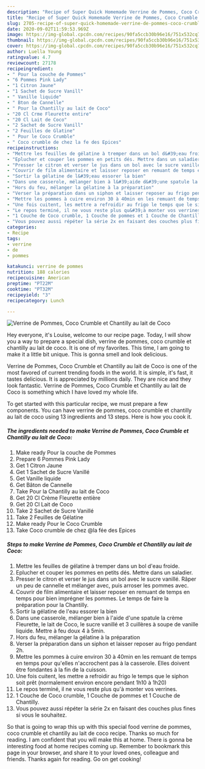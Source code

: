 ```yaml
---
description: "Recipe of Super Quick Homemade Verrine de Pommes, Coco Crumble et Chantilly au lait de Coco"
title: "Recipe of Super Quick Homemade Verrine de Pommes, Coco Crumble et Chantilly au lait de Coco"
slug: 2705-recipe-of-super-quick-homemade-verrine-de-pommes-coco-crumble-et-chantilly-au-lait-de-coco
date: 2020-09-02T11:59:53.969Z
image: https://img-global.cpcdn.com/recipes/90fa5ccb30b96e16/751x532cq70/verrine-de-pommes-coco-crumble-et-chantilly-au-lait-de-coco-photo-principale-de-la-recette.jpg
thumbnail: https://img-global.cpcdn.com/recipes/90fa5ccb30b96e16/751x532cq70/verrine-de-pommes-coco-crumble-et-chantilly-au-lait-de-coco-photo-principale-de-la-recette.jpg
cover: https://img-global.cpcdn.com/recipes/90fa5ccb30b96e16/751x532cq70/verrine-de-pommes-coco-crumble-et-chantilly-au-lait-de-coco-photo-principale-de-la-recette.jpg
author: Luella Young
ratingvalue: 4.7
reviewcount: 27178
recipeingredient:
- " Pour la couche de Pommes"
- "6 Pommes Pink Lady"
- "1 Citron Jaune"
- "1 Sachet de Sucre Vanill"
- " Vanille liquide"
- " Bton de Cannelle"
- " Pour la Chantilly au lait de Coco"
- "20 Cl Crme Fleurette entire"
- "20 Cl Lait de Coco"
- "2 Sachet de Sucre Vanill"
- "2 Feuilles de Glatine"
- " Pour le Coco Crumble"
- " Coco crumble de chez la fe des Epices"
recipeinstructions:
- "Mettre les feuilles de gélatine à tremper dans un bol d&#39;eau froide."
- "Eplucher et couper les pommes en petits dés. Mettre dans un saladier."
- "Presser le citron et verser le jus dans un bol avec le sucre vanillé. Râper un peu de cannelle et mélanger avec, puis arroser les pommes avec."
- "Couvrir de film alimentaire et laisser reposer en remuant de temps en temps pour bien imprégner les pommes. Le temps de faire la préparation pour la Chantilly."
- "Sortir la gélatine de l&#39;eau essorer la bien"
- "Dans une casserole, mélanger bien à l&#39;aide d&#39;une spatule la crème Fleurette, le lait de Coco, le sucre vanillé et 3 cuillères à soupe de vanille liquide. Mettre à feu doux 4 à 5min."
- "Hors du feu, mélanger la gélatine à la préparation"
- "Verser la préparation dans un siphon et laisser reposer au frigo pendant 2h."
- "Mettre les pommes à cuire environ 30 à 40min en les remuant de temps en temps pour qu&#39;elles n&#39;accrochent pas à la casserole. Elles doivent être fondantes à la fin de la cuisson."
- "Une fois cuitent, les mettre a refroidir au frigo le temps que le siphon soit prêt (normalement environ encore pendant 1h10 à 1h20)"
- "Le repos terminé, il ne vous reste plus qu&#39;à monter vos verrines."
- "1 Couche de Coco crumble, 1 Couche de pommes et 1 Couche de Chantilly."
- "Vous pouvez aussi répéter la série 2x en faisant des couches plus fines si vous le souhaitez."
categories:
- Recipe
tags:
- verrine
- de
- pommes

katakunci: verrine de pommes 
nutrition: 188 calories
recipecuisine: American
preptime: "PT22M"
cooktime: "PT32M"
recipeyield: "3"
recipecategory: Lunch

---
```



![Verrine de Pommes, Coco Crumble et Chantilly au lait de Coco](https://img-global.cpcdn.com/recipes/90fa5ccb30b96e16/751x532cq70/verrine-de-pommes-coco-crumble-et-chantilly-au-lait-de-coco-photo-principale-de-la-recette.jpg)

Hey everyone, it's Louise, welcome to our recipe page. Today, I will show you a way to prepare a special dish, verrine de pommes, coco crumble et chantilly au lait de coco. It is one of my favorites. This time, I am going to make it a little bit unique. This is gonna smell and look delicious.



Verrine de Pommes, Coco Crumble et Chantilly au lait de Coco is one of the most favored of current trending foods in the world. It is simple, it's fast, it tastes delicious. It is appreciated by millions daily. They are nice and they look fantastic. Verrine de Pommes, Coco Crumble et Chantilly au lait de Coco is something which I have loved my whole life.


To get started with this particular recipe, we must prepare a few components. You can have verrine de pommes, coco crumble et chantilly au lait de coco using 13 ingredients and 13 steps. Here is how you cook it.

<!--inarticleads1-->

##### The ingredients needed to make Verrine de Pommes, Coco Crumble et Chantilly au lait de Coco:

1. Make ready  Pour la couche de Pommes
1. Prepare 6 Pommes Pink Lady
1. Get 1 Citron Jaune
1. Get 1 Sachet de Sucre Vanillé
1. Get  Vanille liquide
1. Get  Bâton de Cannelle
1. Take  Pour la Chantilly au lait de Coco
1. Get 20 Cl Crème Fleurette entière
1. Get 20 Cl Lait de Coco
1. Take 2 Sachet de Sucre Vanillé
1. Take 2 Feuilles de Gélatine
1. Make ready  Pour le Coco Crumble
1. Take  Coco crumble de chez @la fée des Epices




<!--inarticleads2-->

##### Steps to make Verrine de Pommes, Coco Crumble et Chantilly au lait de Coco:

1. Mettre les feuilles de gélatine à tremper dans un bol d&#39;eau froide.
1. Eplucher et couper les pommes en petits dés. Mettre dans un saladier.
1. Presser le citron et verser le jus dans un bol avec le sucre vanillé. Râper un peu de cannelle et mélanger avec, puis arroser les pommes avec.
1. Couvrir de film alimentaire et laisser reposer en remuant de temps en temps pour bien imprégner les pommes. Le temps de faire la préparation pour la Chantilly.
1. Sortir la gélatine de l&#39;eau essorer la bien
1. Dans une casserole, mélanger bien à l&#39;aide d&#39;une spatule la crème Fleurette, le lait de Coco, le sucre vanillé et 3 cuillères à soupe de vanille liquide. Mettre à feu doux 4 à 5min.
1. Hors du feu, mélanger la gélatine à la préparation
1. Verser la préparation dans un siphon et laisser reposer au frigo pendant 2h.
1. Mettre les pommes à cuire environ 30 à 40min en les remuant de temps en temps pour qu&#39;elles n&#39;accrochent pas à la casserole. Elles doivent être fondantes à la fin de la cuisson.
1. Une fois cuitent, les mettre a refroidir au frigo le temps que le siphon soit prêt (normalement environ encore pendant 1h10 à 1h20)
1. Le repos terminé, il ne vous reste plus qu&#39;à monter vos verrines.
1. 1 Couche de Coco crumble, 1 Couche de pommes et 1 Couche de Chantilly.
1. Vous pouvez aussi répéter la série 2x en faisant des couches plus fines si vous le souhaitez.




So that is going to wrap this up with this special food verrine de pommes, coco crumble et chantilly au lait de coco recipe. Thanks so much for reading. I am confident that you will make this at home. There is gonna be interesting food at home recipes coming up. Remember to bookmark this page in your browser, and share it to your loved ones, colleague and friends. Thanks again for reading. Go on get cooking!
